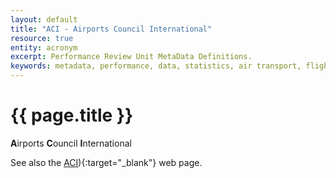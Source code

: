 ```yaml
---
layout: default
title: "ACI - Airports Council International"
resource: true
entity: acronym
excerpt: Performance Review Unit MetaData Definitions.
keywords: metadata, performance, data, statistics, air transport, flights, europe, delay, safety
---
```

# {{ page.title }}

**A**irports **C**ouncil **I**nternational 

See also the [ACI](http://www.aci-europe.org/)){:target="_blank"} web page.
